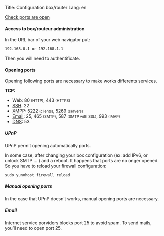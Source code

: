 Title: Configuration box/router
Lang: en

<a class="btn btn-lg btn-default" href="http://ports.yunohost.org">Check ports are open</a>

#### Access to box/routeur administration
In the URL bar of your web navigator put:
```bash
192.168.0.1 or 192.168.1.1
```
Then you will need to authentificate.

#### Opening ports
Opening following ports are necessary to make works differents services.

**TCP:**
* Web: 80 <small>(HTTP)</small>, 443 <small>(HTTPS)</small>
* [SSH](/ssh_en): 22
* [XMPP](/XMPP_en): 5222 <small>(clients)</small>, 5269 <small>(servers)</small>
* [Email](/email_en):  25, 465 <small>(SMTP)</small>, 587 <small>(SMTP with SSL)</small>,  993 <small>(IMAP)</small>
* [DNS](/dns_en): 53

##### UPnP
UPnP permit opening automatically ports.

In some case, after changing your box configuration (ex: add IPv6, or unlock SMTP ... ) and a reboot. It happens that ports are no onger opened. So you have to reload your firewall configuration:

```sudo yunohost firewall reload```

##### Manual opening ports
In the case that UPnP doesn’t works, manual opening ports are necessary.

##### Email
Internet service porviders blocks port 25 to avoid spam. To send mails, you’ll need to open port 25.

